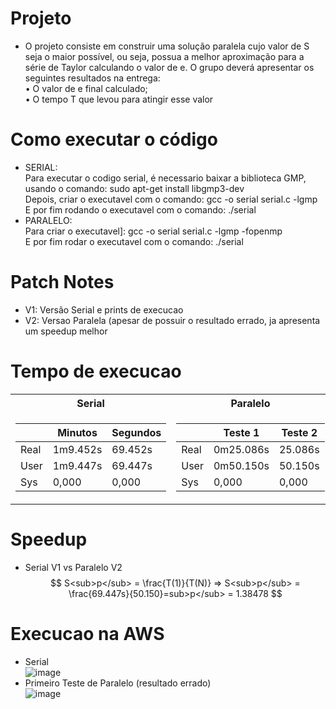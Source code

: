 # Projeto
- O projeto consiste em construir uma solução paralela cujo valor de S seja o maior possível, ou seja,
possua a melhor aproximação para a série de Taylor calculando o valor de e. O grupo deverá
apresentar os seguintes resultados na entrega: <br>
• O valor de e final calculado;<br>
• O tempo T que levou para atingir esse valor <br>

# Como executar o código
- SERIAL:<br>
Para executar o codigo serial, é necessario baixar a biblioteca GMP, usando o comando: sudo apt-get install libgmp3-dev<br>
Depois, criar o executavel com o comando: gcc -o serial serial.c -lgmp<br>
E por fim rodando o executavel com o comando: ./serial<br>
- PARALELO:<br>
Para criar o executavel]: gcc -o serial serial.c -lgmp -fopenmp<br>
E por fim rodar o executavel com o comando: ./serial<br>
# Patch Notes
- V1: Versão Serial e prints de execucao
- V2: Versao Paralela (apesar de possuir o resultado errado, ja apresenta um speedup melhor
# Tempo de execucao
<table>
<tr><th>Serial </th><th>Paralelo</th></tr>
<tr><td>

|&nbsp;|Minutos|Segundos|
|--|--|--|
|Real|1m9.452s|69.452s|
|User|1m9.447s|69.447s|
|Sys|0,000|0,000|
  
</td><td>

|&nbsp;|Teste 1|Teste 2| 
|--|--|--|
|Real|0m25.086s|25.086s
|User|0m50.150s|50.150s
|Sys|0,000|0,000|
  
</td></tr> </table>

# Speedup
- Serial V1 vs Paralelo V2
$$
S<sub>p</sub> = \frac{T(1)}{T(N)} => S<sub>p</sub> = \frac{69.447s}{50.150}=sub>p</sub> = 1.38478
$$

# Execucao na AWS
- Serial <br>
![image](https://user-images.githubusercontent.com/83303272/236924653-10673381-236c-4dec-a30f-d841d6010f3b.png)
- Primeiro Teste de Paralelo (resultado errado) <br>
![image](https://user-images.githubusercontent.com/83303272/236928617-d69bb471-c50c-4bf4-b20e-d814f640ae2d.png)


